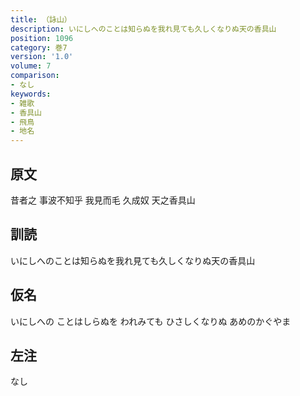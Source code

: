 ```yaml
---
title: （詠山）
description: いにしへのことは知らぬを我れ見ても久しくなりぬ天の香具山
position: 1096
category: 巻7
version: '1.0'
volume: 7
comparison:
- なし
keywords:
- 雑歌
- 香具山
- 飛鳥
- 地名
---
```


## 原文

昔者之 事波不知乎 我見而毛 久成奴 天之香具山

## 訓読

いにしへのことは知らぬを我れ見ても久しくなりぬ天の香具山

## 仮名

いにしへの ことはしらぬを われみても ひさしくなりぬ あめのかぐやま

## 左注

なし
